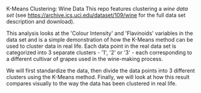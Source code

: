 K-Means Clustering: Wine Data
This repo features clustering a *wine data set* (see https://archive.ics.uci.edu/dataset/109/wine for the full data set description and download). 

This analysis looks at the 'Colour Intensity' and 'Flavinoids' variables in the data set and is a simple demonstration of how the K-Means method can be used to cluster data in real life. Each data point in the real data set is categorized into 3 separate clusters - '1', '2' or '3' - each corresponding to a different cultivar of grapes used in the wine-making process. 

We will first standardize the data, then divide the data points into 3 different clusters using the K-Means method. Finally, we will look at how this result compares visually to the way the data has been clustered in real life. 
